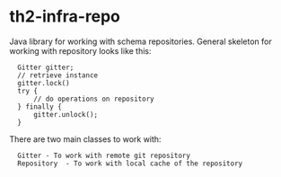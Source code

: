 # th2-infra-repo
Java library for working with schema repositories.
General skeleton for working with repository looks like this:

      Gitter gitter;
      // retrieve instance
      gitter.lock()
      try {
          // do operations on repository
      } finally {
          gitter.unlock();
      }


There are two main classes to work with:

      Gitter - To work with remote git repository
      Repository  - To work with local cache of the repository